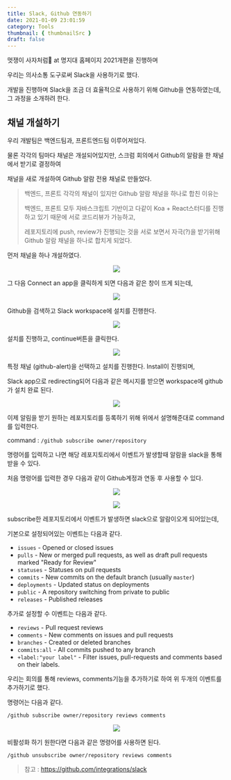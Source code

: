 ```yaml
---
title: Slack, Github 연동하기
date: 2021-01-09 23:01:59
category: Tools
thumbnail: { thumbnailSrc }
draft: false
---
```


멋쟁이 사자처럼🦁 at 명지대 홈페이지 2021개편을 진행하며

우리는 의사소통 도구로써 Slack을 사용하기로 했다.

개발을 진행하며 Slack을 조금 더 효율적으로 사용하기 위해 Github을 연동하였는데, 그 과정을 소개하려 한다.

## 채널 개설하기

우리 개발팀은 백엔드팀과, 프론트엔드팀 이루어져있다.

물론 각각의 팀마다 채널은 개설되어있지만, 스크럼 회의에서 Github의 알람을 한 채널에서 받기로 결정하여

채널을 새로 개설하여 Github 알람 전용 채널로 만들었다.

> 백엔드, 프론트 각각의 채널이 있지만 Github 알람 채널을 하나로 합친 이유는
>
> 백엔드, 프론트 모두 자바스크립트 기반이고 다같이 Koa + React스터디를 진행하고 있기 때문에 서로 코드리뷰가 가능하고,
>
> 레포지토리에 push, review가 진행되는 것을 서로 보면서 자극(?)을 받기위해 Github 알람 채널을 하나로 합치게 되었다.

먼저 채널을 하나 개설하였다.

<p align="center">
    <img src="assets/2021-01-09/1.png"/>
</p>

그 다음 Connect an app을 클릭하게 되면 다음과 같은 창이 뜨게 되는데,

<p align="center">
    <img src="assets/2021-01-09/2.png"/>
</p>

Github을 검색하고 Slack workspace에 설치를 진행한다.

<p align="center">
    <img src="assets/2021-01-09/3.png"/>
</p>

설치를 진행하고, continue버튼을 클릭한다.

<p align="center">
    <img src="assets/2021-01-09/4.png"/>
</p>

특정 채널 (github-alert)을 선택하고 설치를 진행한다. Install이 진행되며,

Slack app으로 redirecting되어 다음과 같은 메시지를 받으면 workspace에 github가 설치 완료 된다.

<p align="center">
    <img src="assets/2021-01-09/5.png"/>
</p>

이제 알림을 받기 원하는 레포지토리를 등록하기 위해 위에서 설명해준대로 command를 입력한다.

command : `/github subscribe owner/repository`

명령어를 입력하고 나면 해당 레포지토리에서 이벤트가 발생할때 알람을 slack을 통해 받을 수 있다.

처음 명령어를 입력한 경우 다음과 같이 Github계정과 연동 후 사용할 수 있다.

<p align="center">
    <img src="assets/2021-01-09/6.png"/>
</p>

<p align="center">
    <img src="assets/2021-01-09/7.png"/>
</p>

subscribe한 레포지토리에서 이벤트가 발생하면 slack으로 알람이오게 되어있는데,

기본으로 설정되어있는 이벤트는 다음과 같다.

- `issues` - Opened or closed issues
- `pulls` - New or merged pull requests, as well as draft pull requests marked "Ready for Review"
- `statuses` - Statuses on pull requests
- `commits` - New commits on the default branch (usually `master`)
- `deployments` - Updated status on deployments
- `public` - A repository switching from private to public
- `releases` - Published releases

추가로 설정할 수 이벤트는 다음과 같다.

- `reviews` - Pull request reviews
- `comments` - New comments on issues and pull requests
- `branches` - Created or deleted branches
- `commits:all` - All commits pushed to any branch
- `+label:"your label"` - Filter issues, pull-requests and comments based on their labels.

우리는 회의를 통해 reviews, comments기능을 추가하기로 하여 위 두개의 이벤트를 추가하기로 했다.

명령어는 다음과 같다.

`/github subscribe owner/repository reviews comments`

<p align="center">
    <img src="assets/2021-01-09/8.png"/>
</p>

비활성화 하기 원한다면 다음과 같은 명령어를 사용하면 된다.

`/github unsubscribe owner/repository reviews comments`

> 참고 : https://github.com/integrations/slack
